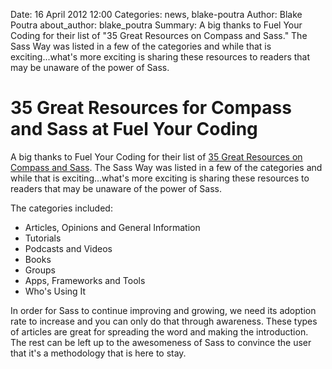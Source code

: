 Date: 16 April 2012 12:00
Categories: news, blake-poutra
Author: Blake Poutra
about_author: blake_poutra
Summary: A big thanks to Fuel Your Coding for their list of "35 Great Resources on Compass and Sass." The Sass Way was listed in a few of the categories and while that is exciting...what's more exciting is sharing these resources to readers that may be unaware of the power of Sass.

# 35 Great Resources for Compass and Sass at Fuel Your Coding

A big thanks to Fuel Your Coding for their list of [35 Great Resources on Compass and Sass](http://fuelyourcoding.com/35-great-resources-for-compass-and-sass/). The Sass Way was listed in a few of the categories and while that is exciting...what's more exciting is sharing these resources to readers that may be unaware of the power of Sass. 

The categories included:

* Articles, Opinions and General Information
* Tutorials
* Podcasts and Videos
* Books
* Groups
* Apps, Frameworks and Tools
* Who's Using It

In order for Sass to continue improving and growing, we need its adoption rate to increase and you can only do that through awareness. These types of articles are great for spreading the word and making the introduction. The rest can be left up to the awesomeness of Sass to convince the user that it's a methodology that is here to stay.
